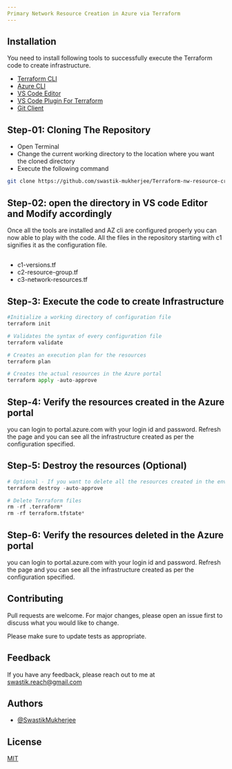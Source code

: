 ```yaml
---
Primary Network Resource Creation in Azure via Terraform
---
```



## Installation
You need to install following tools to successfully execute the Terraform code to create infrastructure.
- [Terraform CLI](https://www.terraform.io/downloads.html)
- [Azure CLI](https://docs.microsoft.com/en-us/cli/azure/install-azure-cli)
- [VS Code Editor](https://code.visualstudio.com/download)
- [VS Code Plugin For Terraform](https://marketplace.visualstudio.com/items?itemName=HashiCorp.terraform)
- [Git Client](https://git-scm.com/downloads)



## Step-01: Cloning The Repository
- Open Terminal
- Change the current working directory to the location where you want the cloned directory
- Execute the following command

```bash
git clone https://github.com/swastik-mukherjee/Terraform-nw-resource-creation.git
```

## Step-02: open the directory in VS code Editor and Modify accordingly
Once all the tools are installed and AZ cli are configured properly you can now able to play with the code. All the files in the repository starting with c1 signifies it as the configuration file. 

##
- c1-versions.tf 
- c2-resource-group.tf
- c3-network-resources.tf


## Step-3: Execute the code to create Infrastructure
  

```python
#Initialize a working directory of configuration file
terraform init

# Validates the syntax of every configuration file
terraform validate

# Creates an execution plan for the resources
terraform plan

# Creates the actual resources in the Azure portal
terraform apply -auto-approve
```
## Step-4: Verify the resources created  in the Azure portal
you can login to portal.azure.com with your login id and password. Refresh the page and you can see all the infrastructure created as per the configuration specified.

## Step-5: Destroy the resources (Optional)
```python
# Optional - If you want to delete all the resources created in the environment
terraform destroy -auto-approve

# Delete Terraform files 
rm -rf .terraform*
rm -rf terraform.tfstate*
```
## Step-6: Verify the resources deleted in the Azure portal
you can login to portal.azure.com with your login id and password. Refresh the page and you can see all the infrastructure created as per the configuration specified.

## Contributing
Pull requests are welcome. For major changes, please open an issue first to discuss what you would like to change.

Please make sure to update tests as appropriate.

## Feedback

If you have any feedback, please reach out to me at swastik.reach@gmail.com
## Authors

- [@SwastikMukherjee](https://github.com/swastik-mukherjee)


## License
[MIT](https://choosealicense.com/licenses/mit/)
